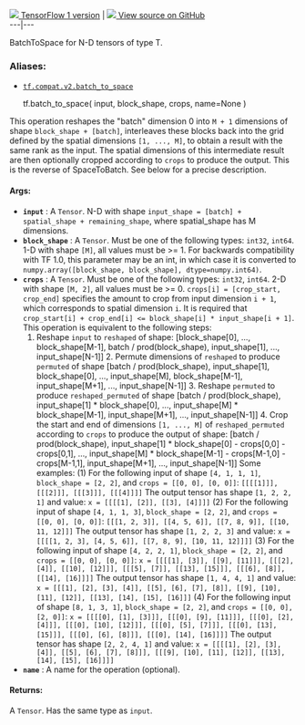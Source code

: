 [ ![](https://tensorflow.google.cn/images/tf_logo_32px.png) TensorFlow 1
version](/versions/r1.15/api_docs/python/tf/batch_to_space) |  [
![](https://tensorflow.google.cn/images/GitHub-Mark-32px.png) View source on
GitHub
](https://github.com/tensorflow/tensorflow/blob/r2.0/tensorflow/python/ops/array_ops.py#L3294-L3368)  
---|---  
  
BatchToSpace for N-D tensors of type T.

### Aliases:

  * [`tf.compat.v2.batch_to_space`](/api_docs/python/tf/batch_to_space)

    
    
    tf.batch_to_space(
        input,
        block_shape,
        crops,
        name=None
    )
    

This operation reshapes the "batch" dimension 0 into `M + 1` dimensions of
shape `block_shape + [batch]`, interleaves these blocks back into the grid
defined by the spatial dimensions `[1, ..., M]`, to obtain a result with the
same rank as the input. The spatial dimensions of this intermediate result are
then optionally cropped according to `crops` to produce the output. This is
the reverse of SpaceToBatch. See below for a precise description.

#### Args:

  * **`input`** : A `Tensor`. N-D with shape `input_shape = [batch] + spatial_shape + remaining_shape`, where spatial_shape has M dimensions.
  * **`block_shape`** : A `Tensor`. Must be one of the following types: `int32`, `int64`. 1-D with shape `[M]`, all values must be >= 1. For backwards compatibility with TF 1.0, this parameter may be an int, in which case it is converted to `numpy.array([block_shape, block_shape], dtype=numpy.int64)`.
  * **`crops`** : A `Tensor`. Must be one of the following types: `int32`, `int64`. 2-D with shape `[M, 2]`, all values must be >= 0. `crops[i] = [crop_start, crop_end]` specifies the amount to crop from input dimension `i + 1`, which corresponds to spatial dimension `i`. It is required that `crop_start[i] + crop_end[i] <= block_shape[i] * input_shape[i + 1]`. This operation is equivalent to the following steps: 
    1. Reshape `input` to `reshaped` of shape: [block_shape[0], ..., block_shape[M-1], batch / prod(block_shape), input_shape[1], ..., input_shape[N-1]] 2. Permute dimensions of `reshaped` to produce `permuted` of shape [batch / prod(block_shape), input_shape[1], block_shape[0], ..., input_shape[M], block_shape[M-1], input_shape[M+1], ..., input_shape[N-1]] 3. Reshape `permuted` to produce `reshaped_permuted` of shape [batch / prod(block_shape), input_shape[1] * block_shape[0], ..., input_shape[M] * block_shape[M-1], input_shape[M+1], ..., input_shape[N-1]] 4. Crop the start and end of dimensions `[1, ..., M]` of `reshaped_permuted` according to `crops` to produce the output of shape: [batch / prod(block_shape), input_shape[1] * block_shape[0] - crops[0,0] - crops[0,1], ..., input_shape[M] * block_shape[M-1] - crops[M-1,0] - crops[M-1,1], input_shape[M+1], ..., input_shape[N-1]] Some examples: (1) For the following input of shape `[4, 1, 1, 1]`, `block_shape = [2, 2]`, and `crops = [[0, 0], [0, 0]]`: `[[[[1]]], [[[2]]], [[[3]]], [[[4]]]]` The output tensor has shape `[1, 2, 2, 1]` and value: `x = [[[[1], [2]], [[3], [4]]]]` (2) For the following input of shape `[4, 1, 1, 3]`, `block_shape = [2, 2]`, and `crops = [[0, 0], [0, 0]]`: `[[[1, 2, 3]], [[4, 5, 6]], [[7, 8, 9]], [[10, 11, 12]]]` The output tensor has shape `[1, 2, 2, 3]` and value: `x = [[[[1, 2, 3], [4, 5, 6]], [[7, 8, 9], [10, 11, 12]]]]` (3) For the following input of shape `[4, 2, 2, 1]`, `block_shape = [2, 2]`, and `crops = [[0, 0], [0, 0]]`: `x = [[[[1], [3]], [[9], [11]]], [[[2], [4]], [[10], [12]]], [[[5], [7]], [[13], [15]]], [[[6], [8]], [[14], [16]]]]` The output tensor has shape `[1, 4, 4, 1]` and value: `x = [[[1], [2], [3], [4]], [[5], [6], [7], [8]], [[9], [10], [11], [12]], [[13], [14], [15], [16]]]` (4) For the following input of shape `[8, 1, 3, 1]`, `block_shape = [2, 2]`, and `crops = [[0, 0], [2, 0]]`: `x = [[[[0], [1], [3]]], [[[0], [9], [11]]], [[[0], [2], [4]]], [[[0], [10], [12]]], [[[0], [5], [7]]], [[[0], [13], [15]]], [[[0], [6], [8]]], [[[0], [14], [16]]]]` The output tensor has shape `[2, 2, 4, 1]` and value: `x = [[[[1], [2], [3], [4]], [[5], [6], [7], [8]]], [[[9], [10], [11], [12]], [[13], [14], [15], [16]]]]`
  * **`name`** : A name for the operation (optional).

#### Returns:

A `Tensor`. Has the same type as `input`.

